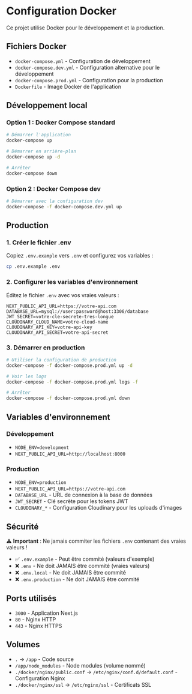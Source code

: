 # Configuration Docker

Ce projet utilise Docker pour le développement et la production.

## Fichiers Docker

- `docker-compose.yml` - Configuration de développement
- `docker-compose.dev.yml` - Configuration alternative pour le développement
- `docker-compose.prod.yml` - Configuration pour la production
- `Dockerfile` - Image Docker de l'application

## Développement local

### Option 1 : Docker Compose standard
```bash
# Démarrer l'application
docker-compose up

# Démarrer en arrière-plan
docker-compose up -d

# Arrêter
docker-compose down
```

### Option 2 : Docker Compose dev
```bash
# Démarrer avec la configuration dev
docker-compose -f docker-compose.dev.yml up
```

## Production

### 1. Créer le fichier .env
Copiez `.env.example` vers `.env` et configurez vos variables :

```bash
cp .env.example .env
```

### 2. Configurer les variables d'environnement
Éditez le fichier `.env` avec vos vraies valeurs :

```env
NEXT_PUBLIC_API_URL=https://votre-api.com
DATABASE_URL=mysql://user:password@host:3306/database
JWT_SECRET=votre-cle-secrete-tres-longue
CLOUDINARY_CLOUD_NAME=votre-cloud-name
CLOUDINARY_API_KEY=votre-api-key
CLOUDINARY_API_SECRET=votre-api-secret
```

### 3. Démarrer en production
```bash
# Utiliser la configuration de production
docker-compose -f docker-compose.prod.yml up -d

# Voir les logs
docker-compose -f docker-compose.prod.yml logs -f

# Arrêter
docker-compose -f docker-compose.prod.yml down
```

## Variables d'environnement

### Développement
- `NODE_ENV=development`
- `NEXT_PUBLIC_API_URL=http://localhost:8000`

### Production
- `NODE_ENV=production`
- `NEXT_PUBLIC_API_URL=https://votre-api.com`
- `DATABASE_URL` - URL de connexion à la base de données
- `JWT_SECRET` - Clé secrète pour les tokens JWT
- `CLOUDINARY_*` - Configuration Cloudinary pour les uploads d'images

## Sécurité

⚠️ **Important** : Ne jamais commiter les fichiers `.env` contenant des vraies valeurs !

- ✅ `.env.example` - Peut être commité (valeurs d'exemple)
- ❌ `.env` - Ne doit JAMAIS être commité (vraies valeurs)
- ❌ `.env.local` - Ne doit JAMAIS être commité
- ❌ `.env.production` - Ne doit JAMAIS être commité

## Ports utilisés

- `3000` - Application Next.js
- `80` - Nginx HTTP
- `443` - Nginx HTTPS

## Volumes

- `.` → `/app` - Code source
- `/app/node_modules` - Node modules (volume nommé)
- `./docker/nginx/public.conf` → `/etc/nginx/conf.d/default.conf` - Configuration Nginx
- `./docker/nginx/ssl` → `/etc/nginx/ssl` - Certificats SSL 